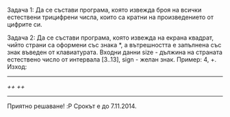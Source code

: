 Задача 1: Да се състави програма, която извежда броя на всички естествени трицифрени числа,
които са кратни на произведението от цифрите си.

Задача 2: Да се състави програма, която извежда на екрана квадрат,
чийто страни са оформени със знака *, а вътрешността е запълнена със знак въведен от клавиатурата.
Входни данни size - дължина на страната естествено число от интервала [3..13], sign - желан знак.
 Пример: 4, +. Изход:
****
*++*
*++*
****

Приятно решаване! :P
Срокът е до 7.11.2014.
